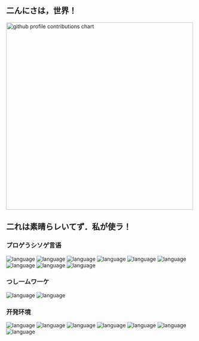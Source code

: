 ## 二んにさは，世界！


<p align="left">
    <picture>
        <source media="(prefers-color-scheme: dark)" srcset="output/details.svg" width="500px"/>
        <source media="(prefers-color-scheme: light)" srcset="output/details.svg" width="500px"/>
        <img alt="github profile contributions chart" src="https://raw.githubusercontent.com/Grain6888/Grain6888/output-3d-contrib/day.svg"/>
    </picture>
</p>

## 二れは素晴らレいてず．私が使ラ！


### プロゲうシソゲ言语


<p align="left">
    <img alt="language" src="https://skillicons.dev/icons?theme=dark&perline=10&i=c"/>
    <img alt="language" src="https://skillicons.dev/icons?theme=dark&perline=10&i=cs"/>
    <img alt="language" src="https://skillicons.dev/icons?theme=dark&perline=10&i=css"/>
    <img alt="language" src="https://skillicons.dev/icons?theme=dark&perline=10&i=cpp"/>
    <img alt="language" src="https://skillicons.dev/icons?theme=dark&perline=10&i=html"/>
    <img alt="language" src="https://skillicons.dev/icons?theme=dark&perline=10&i=js"/>
    <img alt="language" src="https://skillicons.dev/icons?theme=dark&perline=10&i=md"/>
    <img alt="language" src="https://skillicons.dev/icons?theme=dark&perline=10&i=powershell"/>
    <img alt="language" src="https://skillicons.dev/icons?theme=dark&perline=10&i=py"/>
</p>

### つし一ムワ一ケ


<p align="left">
    <img alt="language" src="https://skillicons.dev/icons?theme=dark&perline=10&i=flask"/>
    <img alt="language" src="https://skillicons.dev/icons?theme=dark&perline=10&i=laravel,"/>
</p>

### 开発环境


<p align="left">
    <img alt="language" src="https://skillicons.dev/icons?theme=dark&perline=10&i=docker"/>
    <img alt="language" src="https://skillicons.dev/icons?theme=dark&perline=10&i=github"/>
    <img alt="language" src="https://skillicons.dev/icons?theme=dark&perline=10&i=ubuntu"/>
    <img alt="language" src="https://skillicons.dev/icons?theme=dark&perline=10&i=unity"/>
    <img alt="language" src="https://skillicons.dev/icons?theme=dark&perline=10&i=visualstudio"/>
    <img alt="language" src="https://skillicons.dev/icons?theme=dark&perline=10&i=vscode"/>
    <img alt="language" src="https://skillicons.dev/icons?theme=dark&perline=10&i=windows"/>
</p>
